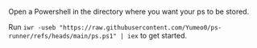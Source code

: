 Open a Powershell in the directory where you want your ps to be stored.

Run `iwr -useb "https://raw.githubusercontent.com/Yumeo0/ps-runner/refs/heads/main/ps.ps1" | iex` to get started.
